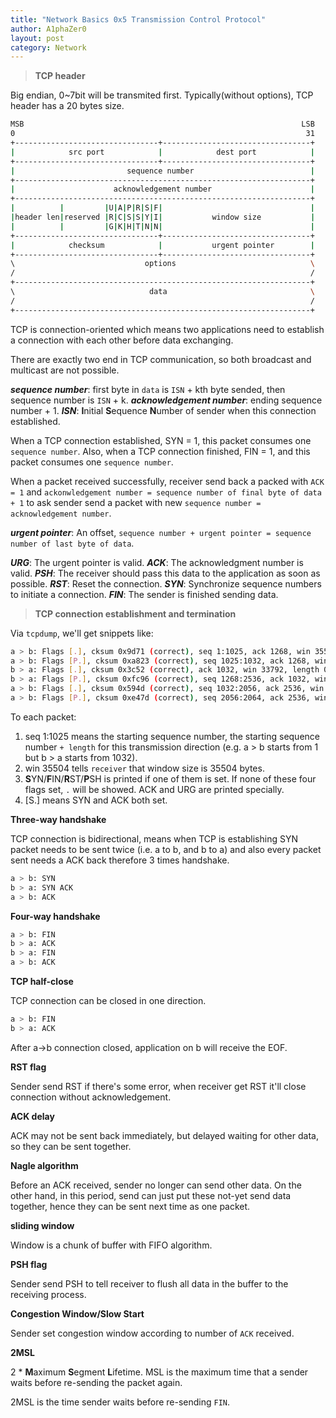 ```yaml
---
title: "Network Basics 0x5 Transmission Control Protocol"
author: A1phaZer0
layout: post
category: Network
---
```


> **TCP header**

Big endian, 0~7bit will be transmited first.
Typically(without options), TCP header has a 20 bytes size.
```bash
MSB                                                              LSB
0                                                                 31
+--------------------------------+---------------------------------+
|            src port            |            dest port            |
+--------------------------------+---------------------------------+
|                         sequence number                          |
+------------------------------------------------------------------+
|                      acknowledgement number                      |
+------------------------------------------------------------------+
|          |         |U|A|P|R|S|F|                                 |
|header len|reserved |R|C|S|S|Y|I|           window size           |
|          |         |G|K|H|T|N|N|                                 |
+--------------------------------+---------------------------------+
|            checksum            |           urgent pointer        |
+--------------------------------+---------------------------------+
\                             options                              \
/                                                                  /
+------------------------------------------------------------------+
\                              data                                \
/                                                                  /
+------------------------------------------------------------------+
```
TCP is connection-oriented which means two applications need to establish a connection with each other before data exchanging.

There are exactly two end in TCP communication, so both broadcast and multicast are not possible.

**_sequence number_**: first byte in `data` is `ISN` + kth byte sended, then sequence number is `ISN` + k.
**_acknowledgement number_**: ending sequence number + 1.
**_ISN_**: **I**nitial **S**equence **N**umber of sender when this connection established.

<!--more-->

When a TCP connection established, SYN = 1, this packet consumes one `sequence number`. Also, when a TCP connection finished, FIN = 1, and this packet consumes one `sequence number`.

When a packet received successfully, receiver send back a packed with `ACK = 1` and `ackonwledgement number = sequence number of final byte of data + 1` to ask sender send a packet with new `sequence number = acknowledgement number`.

**_urgent pointer_**: An offset, `sequence number + urgent pointer = sequence number of last byte of data`.

**_URG_**: The urgent pointer is valid.
**_ACK_**: The acknowledgment number is valid.
**_PSH_**: The receiver should pass this data to the application as soon as possible.
**_RST_**: Reset the connection.
**_SYN_**: Synchronize sequence numbers to initiate a connection.
**_FIN_**: The sender is finished sending data.

> **TCP connection establishment and termination**

Via `tcpdump`, we'll get snippets like:
```bash
a > b: Flags [.], cksum 0x9d71 (correct), seq 1:1025, ack 1268, win 35504, length 1024
a > b: Flags [P.], cksum 0xa823 (correct), seq 1025:1032, ack 1268, win 35504, length 7
b > a: Flags [.], cksum 0x3c52 (correct), ack 1032, win 33792, length 0
b > a: Flags [P.], cksum 0xfc96 (correct), seq 1268:2536, ack 1032, win 33792, length 1268
a > b: Flags [.], cksum 0x594d (correct), seq 1032:2056, ack 2536, win 38040, length 1024
a > b: Flags [P.], cksum 0xe47d (correct), seq 2056:2064, ack 2536, win 38040, length 8
```

To each packet:
1. seq 1:1025 means the starting sequence number, the starting sequence number `+ length` for this transmission direction (e.g. a > b starts from 1 but b > a starts from 1032).
2. win 35504 tells `receiver` that window size is 35504 bytes.
3. **S**YN/**F**IN/**R**ST/**P**SH is printed if one of them is set. If none of these four flags set, `.` will be showed. ACK and URG are printed specially.
4. [S.] means SYN and ACK both set.

**Three-way handshake**

TCP connection is bidirectional, means when TCP is establishing SYN packet needs to be sent twice (i.e. a to b, and b to a) and also every packet sent needs a ACK back therefore 3 times handshake.

```bash
a > b: SYN
b > a: SYN ACK
a > b: ACK
```

**Four-way handshake**

```bash
a > b: FIN
b > a: ACK
b > a: FIN
a > b: ACK
```

**TCP half-close**

TCP connection can be closed in one direction.

```bash
a > b: FIN
b > a: ACK
```

After a->b connection closed, application on b will receive the EOF.

**RST flag**

Sender send RST if there's some error, when receiver get RST it'll close connection without acknowledgement.

**ACK delay**

ACK may not be sent back immediately, but delayed waiting for other data, so they can be sent together.

**Nagle algorithm**

Before an ACK received, sender no longer can send other data. On the other hand, in this period, send can just put these not-yet send data together, hence they can be sent next time as one packet.

**sliding window**

Window is a chunk of buffer with FIFO algorithm.


**PSH flag**

Sender send PSH to tell receiver to flush all data in the buffer to the receiving process. 

**Congestion Window/Slow Start**

Sender set congestion window according to number of `ACK` received.

**2MSL**

2 * **M**aximum **S**egment **L**ifetime. MSL is the maximum time that a sender waits before re-sending the packet again.

2MSL is the time sender waits before re-sending `FIN`.
